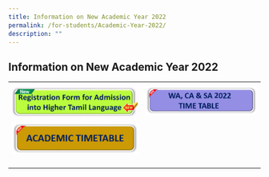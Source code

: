 ```yaml
---
title: Information on New Academic Year 2022
permalink: /for-students/Academic-Year-2022/
description: ""
---
```

## Information on New Academic Year 2022

|   |   |
|---|---|
|  <a href="/files/HTL-Reg-Form-2023.pdf"><img src="/images/HTL.gif"> </a> | <a href="/files/HTL-Reg-Form-2023.pdf"><img src="/images/WA-CA-SA-2022-TIMETABLE.png"> </a>  |
| <a href="/files/HTL-Reg-Form-2023.pdf"><img src="/images/ACADEMIC-TIMETABLE.png"> </a>  |   |
|   |   |
|   |   |
|   |   |
|   |   |


